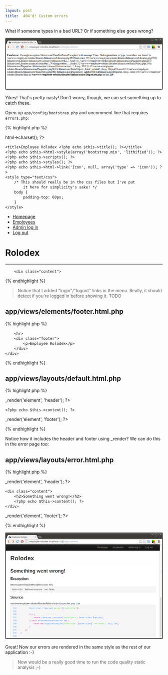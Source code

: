 ```yaml
---
layout: post
title:  404'd! Custom errors
---
```


What if someone types in a bad URL? Or if something else goes wrong?

![404'd!](images/404d.png)

Yikes! That's pretty nasty! Don't worry, though, we can set something up to catch these.

Open up `app/config/bootstrap.php` and uncomment line that requires `errors.php`:

{% highlight php %}
<?php
// ...
require __DIR__ . '/bootstrap/errors.php';
// ...
{% endhighlight %}

Now, if you hit a missing route, you should see something like:

![404'd!](images/404-default-error.png)

This is the default Li3 Framework distribution error page, and it pretty much tells you what to do to make custom error pages :-) Let's open up `app/views/layouts/error.html.php` and have a look!

What I'd recommend doing now is making `app/views/layouts/error.html.php` and `app/views/layouts/default.html.php` similar - I created two **elements** (partial templates):

## app/views/elements/header.html.php

{% highlight php %}
<!doctype html>
<html>
<head>
    <?php echo $this->html->charset(); ?>
    <title>Employee Rolodex <?php echo $this->title(); ?></title>
    <?php echo $this->html->style(array('bootstrap.min', 'lithified')); ?>
    <?php echo $this->scripts(); ?>
    <?php echo $this->styles(); ?>
    <?php echo $this->html->link('Icon', null, array('type' => 'icon')); ?>
    <style type="text/css">
        /* This should really be in the css files but I've put
			it here for simplicity's sake! */
        body {
            padding-top: 60px;
        }
    </style>
</head>
<body>
    <div class="navbar navbar-inverse navbar-fixed-top">
        <div class="navbar-inner">
            <div class="container">
			<ul class="nav nav-pills pull-right">
			<li><a href="<?= $this->url(array('Home::index')); ?>">
				Homepage</a></li>
			<li><a href="<?= $this->url(array('Employees::index')); ?>">
				Employees</a></li>
			<li><a href="<?= $this->url(array('Administrators::login')); ?>">
				Admin log in</a></li>
			<li><a href="<?= $this->url(array('Administrators::logout')); ?>">
				Log out</a></li>
			</ul>
            </div>
        </div>
    </div>
    <div class="container">
        <h1>Rolodex</h1>
        <hr>

        <div class="content">
{% endhighlight %}

> Notice that I added "login"/"logout" links in the menu. Really, it should detect if you're logged in before showing it. TODO

## app/views/elements/footer.html.php

{% highlight php %}
        </div>

        <hr>
        <div class="footer">
            <p>Employee Rolodex</p>
        </div>
    </div>
</body>
</html>
{% endhighlight %}

## app/views/layouts/default.html.php

{% highlight php %}
<?= $this->_render('element', 'header'); ?>
	<?php echo $this->content(); ?>
<?= $this->_render('element', 'footer'); ?>
{% endhighlight %}

Notice how it includes the header and footer using _render? We can do this in the error page too:

## app/views/layouts/error.html.php

{% highlight php %}
<?php
use lithium\core\Libraries;
$path = Libraries::get(true, 'path');
?>
<?= $this->_render('element', 'header'); ?>
	<div class="content">
		<h2>Something went wrong!</h2>
		<?php echo $this->content(); ?>
	</div>
<?= $this->_render('element', 'footer'); ?>
{% endhighlight %}

![Custom error page](images/404-custom-error.png)

Great! Now our errors are rendered in the same style as the rest of our application :-)

> Now would be a really good time to run the code quality static analysis ;-)